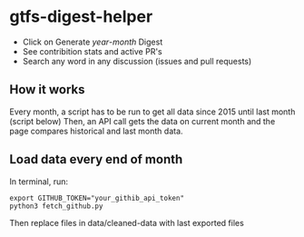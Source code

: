 # gtfs-digest-helper
- Click on Generate _year_-_month_ Digest
- See contribition stats and active PR's
- Search any word in any discussion (issues and pull requests)

## How it works
Every month, a script has to be run to get all data since 2015 until last month (script below)
Then, an API call gets the data on current month and the page compares historical and last month data.

## Load data every end of month

In terminal, run:

```
export GITHUB_TOKEN="your_githib_api_token"
python3 fetch_github.py
```

Then replace files in data/cleaned-data with last exported files
